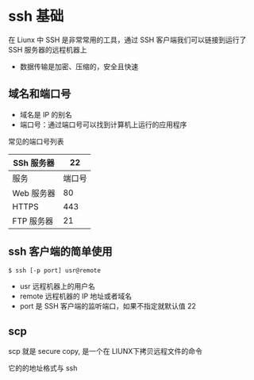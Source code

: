 # ssh 基础

在 Liunx 中 SSH 是非常常用的工具，通过 SSH 客户端我们可以链接到运行了 SSH 服务器的远程机器上

- 数据传输是加密、压缩的，安全且快速

## 域名和端口号

- 域名是 IP 的别名
- 端口号：通过端口号可以找到计算机上运行的应用程序

常见的端口号列表

|SSh 服务器|22|
| ---- | ------ |
| 服务 | 端口号 |
|Web 服务器|80|
|HTTPS|443|
|FTP 服务器|21|

## ssh 客户端的简单使用

```
$ ssh [-p port] usr@remote
```

- usr 远程机器上的用户名
- remote 远程机器的 IP 地址或者域名
- port 是 SSH 客户端的监听端口，如果不指定就默认值 22

## scp 

scp 就是 secure copy, 是一个在 LIUNX下拷贝远程文件的命令

它的的地址格式与 ssh

